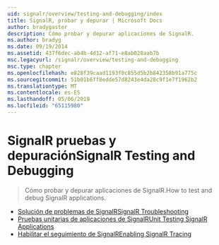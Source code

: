 ```yaml
---
uid: signalr/overview/testing-and-debugging/index
title: SignalR, probar y depurar | Microsoft Docs
author: bradygaster
description: Cómo probar y depurar aplicaciones de SignalR.
ms.author: bradyg
ms.date: 09/19/2014
ms.assetid: 437f6dec-ab4b-4d12-af71-e8ab028aab7b
msc.legacyurl: /signalr/overview/testing-and-debugging
msc.type: chapter
ms.openlocfilehash: e828f39caad1193f0c855d5b2b842358b91a775c
ms.sourcegitcommit: 51b01b6ff8edde57d8243e4da28c9f1e7f1962b2
ms.translationtype: MT
ms.contentlocale: es-ES
ms.lasthandoff: 05/06/2019
ms.locfileid: "65115980"
---
```

# <a name="signalr-testing-and-debugging"></a><span data-ttu-id="f7532-103">SignalR pruebas y depuración</span><span class="sxs-lookup"><span data-stu-id="f7532-103">SignalR Testing and Debugging</span></span>

> <span data-ttu-id="f7532-104">Cómo probar y depurar aplicaciones de SignalR.</span><span class="sxs-lookup"><span data-stu-id="f7532-104">How to test and debug SignalR applications.</span></span>

- [<span data-ttu-id="f7532-105">Solución de problemas de SignalR</span><span class="sxs-lookup"><span data-stu-id="f7532-105">SignalR Troubleshooting</span></span>](troubleshooting.md)
- [<span data-ttu-id="f7532-106">Pruebas unitarias de aplicaciones de SignalR</span><span class="sxs-lookup"><span data-stu-id="f7532-106">Unit Testing SignalR Applications</span></span>](unit-testing-signalr-applications.md)
- [<span data-ttu-id="f7532-107">Habilitar el seguimiento de SignalR</span><span class="sxs-lookup"><span data-stu-id="f7532-107">Enabling SignalR Tracing</span></span>](enabling-signalr-tracing.md)
